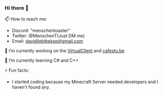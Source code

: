 ### Hi there 👋

📫 How to reach me:
- Discord: "menschentoaster"
- Twitter: @MenschenT(Just DM me)
- Email: davidliebtkekse@gmail.com

🔭 I’m currently working on the [VirtualClient](https://virtualclient.gg) and [cafestu.be](https://cafestu.be) 

🌱 I’m currently learning C# and C++

⚡ Fun facts:
- I started coding because my Minecraft Server needed developers and I haven't found any.
